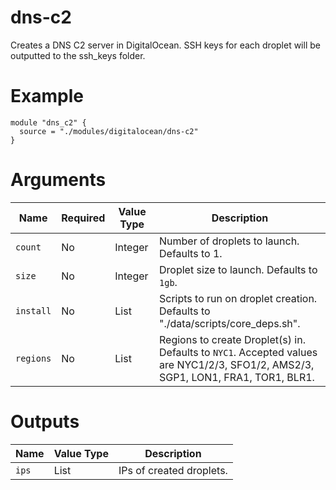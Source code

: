 # dns-c2

Creates a DNS C2 server in DigitalOcean. SSH keys for each droplet will be outputted to the ssh_keys folder.

# Example

```hcl
module "dns_c2" {
  source = "./modules/digitalocean/dns-c2"
}
```

# Arguments

| Name                      | Required | Value Type | Description
|---------------------------| -------- | ---------- | -----------
|`count`                    | No       | Integer    | Number of droplets to launch. Defaults to 1.
|`size`                     | No       | Integer    | Droplet size to launch. Defaults to `1gb`.
|`install`                  | No       | List       | Scripts to run on droplet creation. Defaults to "./data/scripts/core_deps.sh".
|`regions`                  | No       | List       | Regions to create Droplet(s) in. Defaults to `NYC1`. Accepted values are NYC1/2/3, SFO1/2, AMS2/3, SGP1, LON1, FRA1, TOR1, BLR1.

# Outputs

| Name                      | Value Type | Description
|---------------------------| ---------- | -----------
|`ips`                      | List       | IPs of created droplets.